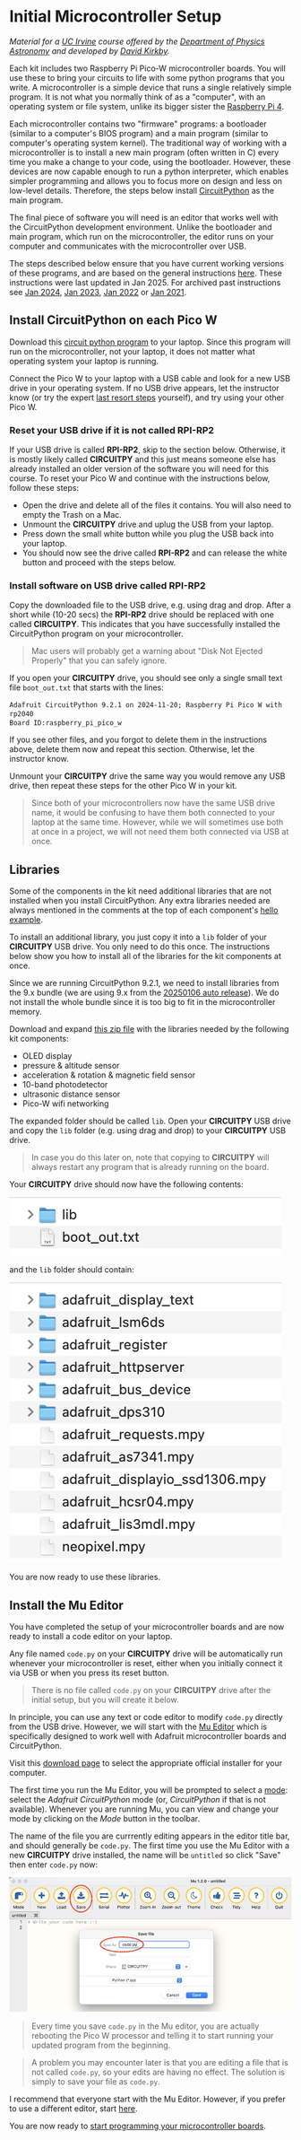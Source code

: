 # Initial Microcontroller Setup

*Material for a [UC Irvine](https://uci.edu/) course offered by the [Department of Physics Astronomy](https://www.physics.uci.edu/) and developed by [David Kirkby](https://faculty.sites.uci.edu/dkirkby/).*

Each kit includes two Raspberry Pi Pico-W microcontroller boards. You will use these to bring your circuits to life with
some python programs that you write.  A microcontroller is a simple device that runs a single relatively simple program. It is not what you normally think of as a "computer", with an operating system or file system, unlike its bigger sister the [Raspberry Pi 4](https://www.raspberrypi.com/products/raspberry-pi-4-model-b/).

Each microcontroller contains two "firmware" programs: a bootloader (similar to a computer's BIOS program) and a main program (similar to computer's operating system kernel).  The traditional way of working with a microcontroller is to install a new main program (often written in C) every time you make a change to your code, using the bootloader.  However, these devices are now capable enough to run a python interpreter, which enables simpler programming and allows you to focus more on design and less on low-level details. Therefore, the steps below install [CircuitPython](https://circuitpython.org/) as the main program.

The final piece of software you will need is an editor that works well with the CircuitPython development environment.  Unlike the bootloader and main program, which run on the microcontroller, the editor runs on your computer and communicates with the microcontroller over USB.

The steps described below ensure that you have current working versions of these programs, and are based on the general instructions [here](https://circuitpython.org/board/raspberry_pi_pico_w/). These instructions were last updated in Jan 2025. For archived past instructions see [Jan 2024](2024/setup2024.md), [Jan 2023](2023/setup2023.md), [Jan 2022](2022/setup2022.md) or [Jan 2021](2021/setup2021.md).

## Install CircuitPython on each Pico W

Download this [circuit python program](bin/adafruit-circuitpython-raspberry_pi_pico_w-en_US-9.2.1.uf2?raw=true) to your laptop.  Since this program will run on the microcontroller, not your laptop, it does not matter what operating system your laptop is running.

Connect the Pico W to your laptop with a USB cable and look for a new USB drive in your operating system. If no USB drive appears, let the instructor know (or try the expert [last resort steps](flash_nuke.md) yourself), and try using your other Pico W.

### Reset your USB drive if it is not called RPI-RP2

If your USB drive is called **RPI-RP2**, skip to the section below. Otherwise, it is mostly likely called **CIRCUITPY** and this just means someone else has already installed an older version of the software you will need for this course. To reset your Pico W and continue with the instructions below, follow these steps:
 - Open the drive and delete all of the files it contains. You will also need to empty the Trash on a Mac.
 - Unmount the **CIRCUITPY** drive and uplug the USB from your laptop.
 - Press down the small white button while you plug the USB back into your laptop.
 - You should now see the drive called **RPI-RP2** and can release the white button and proceed with the steps below.

### Install software on USB drive called RPI-RP2

Copy the downloaded file to the USB drive, e.g. using drag and drop.  After a short while (10-20 secs) the **RPI-RP2** drive should be replaced with one called **CIRCUITPY**.  This indicates that you have successfully installed the CircuitPython program on your microcontroller.

> Mac users will probably get a warning about "Disk Not Ejected Properly" that you can safely ignore.

If you open your **CIRCUITPY** drive, you should see only a single small text file `boot_out.txt` that starts with the lines:
```
Adafruit CircuitPython 9.2.1 on 2024-11-20; Raspberry Pi Pico W with rp2040
Board ID:raspberry_pi_pico_w
```
If you see other files, and you forgot to delete them in the instructions above, delete them now and repeat this section. Otherwise, let the instructor know.

Unmount your **CIRCUITPY** drive the same way you would remove any USB drive, then repeat these steps for the other Pico W in your kit.

> Since both of your microcontrollers now have the same USB drive name, it would be confusing to have them both connected to your laptop at the same time.  However, while we will sometimes use both at once in a project, we will not need them both connected via USB at once.

## Libraries

Some of the components in the kit need additional libraries that are not installed when you install CircuitPython. Any extra libraries needed are always mentioned in the comments at the top of each component's [hello example](hello.md).

To install an additional library, you just copy it into a `lib` folder of your **CIRCUITPY** USB drive. You only need to do this once.  The instructions below show you how to install all of the libraries for the kit components at once.

Since we are running CircuitPython 9.2.1, we need to install libraries from the 9.x bundle (we are using 9.x from the [20250106 auto release](https://github.com/adafruit/Adafruit_CircuitPython_Bundle/releases/tag/20250106)). We do not install the whole bundle since it is too big to fit in the microcontroller memory.

Download and expand [this zip file](bin/E4S-libraries-9.x.zip?raw=true) with the libraries needed by the following kit components:
 - OLED display
 - pressure & altitude sensor
 - acceleration & rotation & magnetic field sensor
 - 10-band photodetector
 - ultrasonic distance sensor
 - Pico-W wifi networking

The expanded folder should be called `lib`. Open your **CIRCUITPY** USB drive and copy the `lib` folder (e.g. using drag and drop) to your **CIRCUITPY** USB drive.

> In case you do this later on, note that copying to **CIRCUITPY** will always restart any program that is already running on the board.

Your **CIRCUITPY** drive should now have the following contents:

![top-level files](img/top-level-files-2025.jpg)

and the `lib` folder should contain:

![lib folder](img/lib-folder-2025.jpg)

You are now ready to use these libraries.

## Install the Mu Editor

You have completed the setup of your microcontroller boards and are now ready to install a code editor on your laptop.

Any file named `code.py` on your **CIRCUITPY** drive will be automatically run whenever your microcontroller is reset, either when you initially connect it via USB or when you press its reset button.

> There is no file called `code.py` on your **CIRCUITPY** drive after the initial setup, but you will create it below.

In principle, you can use any text or code editor to modify `code.py` directly from the USB drive.  However,
we will start with the [Mu Editor](https://codewith.mu/) which is specifically designed to work well with Adafruit microcontroller boards and CircuitPython.

Visit this [download page](https://codewith.mu/en/download) to select the appropriate official installer for your computer.

The first time you run the Mu Editor, you will be prompted to select a [mode](https://codewith.mu/en/tutorials/1.0/modes): select the *Adafruit CircuitPython* mode (or, *CircuitPython* if that is not available).  Whenever you are running Mu, you can view and change your mode by clicking on the *Mode*  button in the toolbar.

The name of the file you are currrently editing appears in the editor title bar, and should generally be `code.py`.  The first time you use the Mu Editor with a new **CIRCUITPY** drive installed, the name will be `untitled` so click "Save" then enter `code.py` now:

![Mu editor initial save](img/mu-save-code.jpg)

> Every time you save `code.py` in the Mu editor, you are actually rebooting the Pico W processor and telling it to start running your updated program from the beginning.

> A problem you may encounter later is that you are editing a file that is not called `code.py`, so your edits are having no effect. The solution is simply to save your file as `code.py`.

I recommend that everyone start with the Mu Editor.  However, if you prefer to use a different editor, start [here](https://learn.adafruit.com/welcome-to-circuitpython/creating-and-editing-code#1-use-an-editor-that-writes-out-the-file-completely-when-you-save-it-2977444-22).

You are now ready to [start programming your microcontroller boards](first-prog.md).
